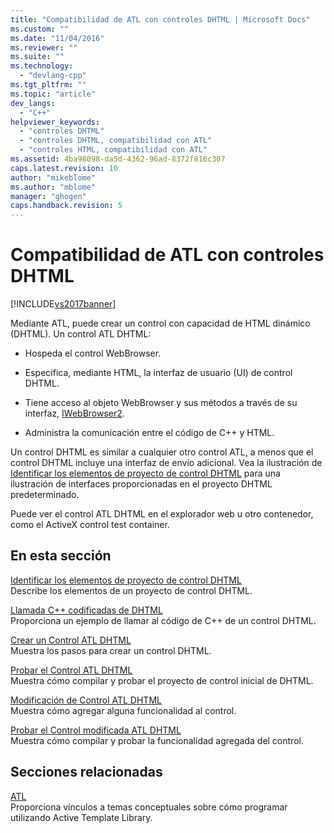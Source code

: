 ```yaml
---
title: "Compatibilidad de ATL con controles DHTML | Microsoft Docs"
ms.custom: ""
ms.date: "11/04/2016"
ms.reviewer: ""
ms.suite: ""
ms.technology: 
  - "devlang-cpp"
ms.tgt_pltfrm: ""
ms.topic: "article"
dev_langs: 
  - "C++"
helpviewer_keywords: 
  - "controles DHTML"
  - "controles DHTML, compatibilidad con ATL"
  - "controles HTML, compatibilidad con ATL"
ms.assetid: 4ba98098-da5d-4362-96ad-8372f816c307
caps.latest.revision: 10
author: "mikeblome"
ms.author: "mblome"
manager: "ghogen"
caps.handback.revision: 5
---
```

# Compatibilidad de ATL con controles DHTML
[!INCLUDE[vs2017banner](../assembler/inline/includes/vs2017banner.md)]

Mediante ATL, puede crear un control con capacidad de HTML dinámico \(DHTML\).  Un control ATL DHTML:  
  
-   Hospeda el control WebBrowser.  
  
-   Especifica, mediante HTML, la interfaz de usuario \(UI\) de control DHTML.  
  
-   Tiene acceso al objeto WebBrowser y sus métodos a través de su interfaz, [IWebBrowser2](https://msdn.microsoft.com/en-us/library/aa752127.aspx).  
  
-   Administra la comunicación entre el código de C\+\+ y HTML.  
  
 Un control DHTML es similar a cualquier otro control ATL, a menos que el control DHTML incluye una interfaz de envío adicional.  Vea la ilustración de [Identificar los elementos de proyecto de control DHTML](../atl/identifying-the-elements-of-the-dhtml-control-project.md) para una ilustración de interfaces proporcionadas en el proyecto DHTML predeterminado.  
  
 Puede ver el control ATL DHTML en el explorador web u otro contenedor, como el ActiveX control test container.  
  
## En esta sección  
 [Identificar los elementos de proyecto de control DHTML](../atl/identifying-the-elements-of-the-dhtml-control-project.md)  
 Describe los elementos de un proyecto de control DHTML.  
  
 [Llamada C\+\+ codificadas de DHTML](../atl/calling-cpp-code-from-dhtml.md)  
 Proporciona un ejemplo de llamar al código de C\+\+ de un control DHTML.  
  
 [Crear un Control ATL DHTML](../atl/creating-an-atl-dhtml-control.md)  
 Muestra los pasos para crear un control DHTML.  
  
 [Probar el Control ATL DHTML](../atl/testing-the-atl-dhtml-control.md)  
 Muestra cómo compilar y probar el proyecto de control inicial de DHTML.  
  
 [Modificación de Control ATL DHTML](../atl/modifying-the-atl-dhtml-control.md)  
 Muestra cómo agregar alguna funcionalidad al control.  
  
 [Probar el Control modificada ATL DHTML](../atl/testing-the-modified-atl-dhtml-control.md)  
 Muestra cómo compilar y probar la funcionalidad agregada del control.  
  
## Secciones relacionadas  
 [ATL](../atl/active-template-library-atl-concepts.md)  
 Proporciona vínculos a temas conceptuales sobre cómo programar utilizando Active Template Library.